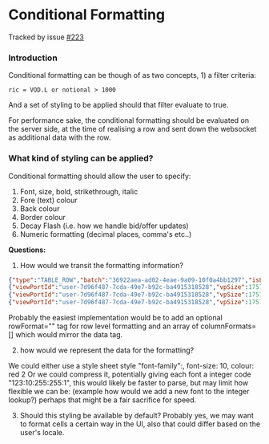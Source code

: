 # Conditional Formatting

Tracked by issue [#223](https://github.com/venuu-io/vuu/issues/223)

### Introduction

Conditional formatting can be though of as two concepts, 1) a filter criteria: 
```
ric = VOD.L or notional > 1000
```
And a set of styling to be applied should that filter evaluate to true. 

For performance sake, the conditional formatting should be evaluated on the server side, at the time of realising a row
and sent down the websocket as additional data with the row. 

### What kind of styling can be applied?

Conditional formatting should allow the user to specify: 

1. Font, size, bold, strikethrough, italic
2. Fore (text) colour
3. Back colour
4. Border colour
5. Decay Flash (i.e. how we handle bid/offer updates)
6. Numeric formatting (decimal places, comma's etc..)

**Questions:**

1. How would we transit the formatting information?

```json
{"type":"TABLE_ROW","batch":"36922aea-ad02-4eae-9a09-10f0a4bb1297","isLast":true,"timeStamp":1639654847947,"rows":[
{"viewPortId":"user-7d96f487-7cda-49e7-b92c-ba4915318528","vpSize":175760,"rowIndex":-1,"rowKey":"SIZE","updateType":"SIZE","ts":1639654847946,"sel":0,"data":[]},
{"viewPortId":"user-7d96f487-7cda-49e7-b92c-ba4915318528","vpSize":175760,"rowIndex":0,"rowKey":"AAA.L","updateType":"U","ts":1639654847947,"sel":0,"data":["AAA LN","USD","AAA.L London PLC","XLON/LSE-SETS","",633,"AAA.L"]},
{"viewPortId":"user-7d96f487-7cda-49e7-b92c-ba4915318528","vpSize":175760,"rowIndex":1,"rowKey":"AAA.N","updateType":"U","ts":1639654847947,"sel":0,"data":["AAA US","EUR","AAA.N Corporation","XNGS/NAS-GSM","",220,"AAA.N"]}
```

Probably the easiest implementation would be to add an optional rowFormat="" tag for row level formatting and an array of columnFormats=[] which would mirror the 
data tag. 

2. how would we represent the data for the formatting?

We could either use a style sheet style "font-family":, font-size: 10, colour: red
2
Or we could compress it, potentially giving each font a integer code "123:10:255:255:1", this would likely be faster to parse, but may limit how flexible we can be:
(example how would we add a new font to the integer lookup?) perhaps that might be a fair sacrifice for speed. 

3. Should this styling be available by default?
Probably yes, we may want to format cells a certain way in the UI, also that could differ based on the user's locale.
